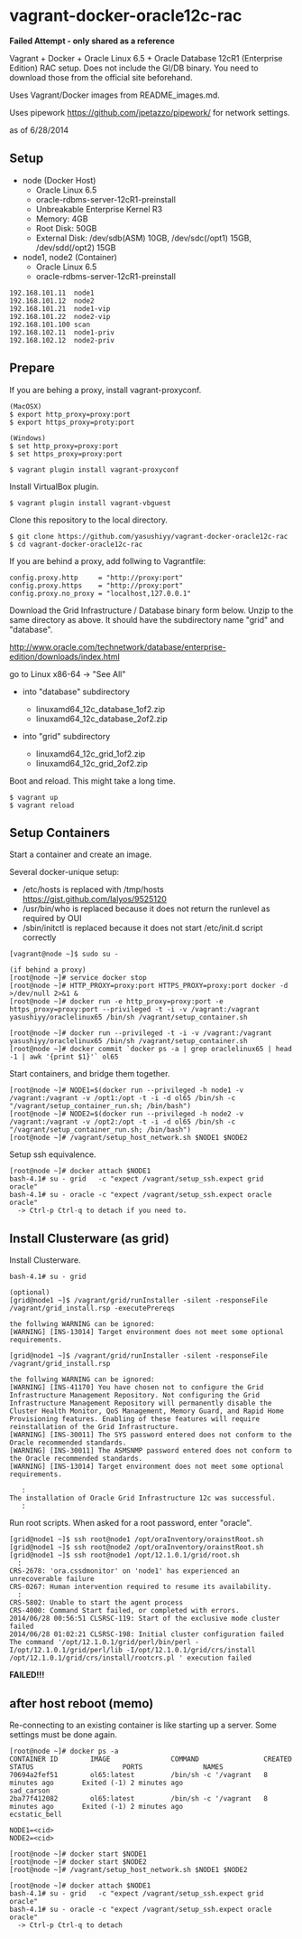 vagrant-docker-oracle12c-rac
============================

**Failed Attempt - only shared as a reference**

Vagrant + Docker + Oracle Linux 6.5 + Oracle Database 12cR1 (Enterprise Edition) RAC setup.  Does not include the GI/DB binary.  You need to download those from the official site beforehand.

Uses Vagrant/Docker images from README_images.md.

Uses pipework https://github.com/jpetazzo/pipework/ for network settings.

as of 6/28/2014

## Setup

* node (Docker Host)
  * Oracle Linux 6.5
  * oracle-rdbms-server-12cR1-preinstall
  * Unbreakable Enterprise Kernel R3
  * Memory: 4GB
  * Root Disk: 50GB
  * External Disk: /dev/sdb(ASM) 10GB, /dev/sdc(/opt1) 15GB, /dev/sdd(/opt2) 15GB
* node1, node2 (Container)
  * Oracle Linux 6.5
  * oracle-rdbms-server-12cR1-preinstall

```
192.168.101.11  node1
192.168.101.12  node2
192.168.101.21  node1-vip
192.168.101.22  node2-vip
192.168.101.100 scan
192.168.102.11  node1-priv
192.168.102.12  node2-priv
```

## Prepare

If you are behing a proxy, install vagrant-proxyconf.

```
(MacOSX)
$ export http_proxy=proxy:port
$ export https_proxy=proty:port

(Windows)
$ set http_proxy=proxy:port
$ set https_proxy=proxy:port

$ vagrant plugin install vagrant-proxyconf
```

Install VirtualBox plugin.

```
$ vagrant plugin install vagrant-vbguest
```

Clone this repository to the local directory.

```
$ git clone https://github.com/yasushiyy/vagrant-docker-oracle12c-rac
$ cd vagrant-docker-oracle12c-rac
```

If you are behind a proxy, add follwing to Vagrantfile:

```
config.proxy.http     = "http://proxy:port"
config.proxy.https    = "http://proxy:port"
config.proxy.no_proxy = "localhost,127.0.0.1"
```

Download the Grid Infrastructure / Database binary form below.  Unzip to the same directory as above.  It should have the subdirectory name "grid" and "database".

http://www.oracle.com/technetwork/database/enterprise-edition/downloads/index.html

go to Linux x86-64 -> "See All"

* into "database" subdirectory
  * linuxamd64_12c_database_1of2.zip
  * linuxamd64_12c_database_2of2.zip

* into "grid" subdirectory
  * linuxamd64_12c_grid_1of2.zip
  * linuxamd64_12c_grid_2of2.zip

Boot and reload.  This might take a long time.

```
$ vagrant up
$ vagrant reload
```

## Setup Containers

Start a container and create an image.

Several docker-unique setup:
* /etc/hosts is replaced with /tmp/hosts https://gist.github.com/lalyos/9525120
* /usr/bin/who is replaced because it does not return the runlevel as required by OUI
* /sbin/initctl is replaced because it does not start /etc/init.d script correctly

```
[vagrant@node ~]$ sudo su -

(if behind a proxy)
[root@node ~]# service docker stop
[root@node ~]# HTTP_PROXY=proxy:port HTTPS_PROXY=proxy:port docker -d >/dev/null 2>&1 &
[root@node ~]# docker run -e http_proxy=proxy:port -e https_proxy=proxy:port --privileged -t -i -v /vagrant:/vagrant yasushiyy/oraclelinux65 /bin/sh /vagrant/setup_container.sh

[root@node ~]# docker run --privileged -t -i -v /vagrant:/vagrant yasushiyy/oraclelinux65 /bin/sh /vagrant/setup_container.sh
[root@node ~]# docker commit `docker ps -a | grep oraclelinux65 | head -1 | awk '{print $1}'` ol65
```

Start containers, and bridge them together.

```
[root@node ~]# NODE1=$(docker run --privileged -h node1 -v /vagrant:/vagrant -v /opt1:/opt -t -i -d ol65 /bin/sh -c "/vagrant/setup_container_run.sh; /bin/bash")
[root@node ~]# NODE2=$(docker run --privileged -h node2 -v /vagrant:/vagrant -v /opt2:/opt -t -i -d ol65 /bin/sh -c "/vagrant/setup_container_run.sh; /bin/bash")
[root@node ~]# /vagrant/setup_host_network.sh $NODE1 $NODE2
```

Setup ssh equivalence.

```
[root@node ~]# docker attach $NODE1
bash-4.1# su - grid   -c "expect /vagrant/setup_ssh.expect grid   oracle"
bash-4.1# su - oracle -c "expect /vagrant/setup_ssh.expect oracle oracle"
  -> Ctrl-p Ctrl-q to detach if you need to.
```

## Install Clusterware (as grid)

Install Clusterware.

```
bash-4.1# su - grid

(optional)
[grid@node1 ~]$ /vagrant/grid/runInstaller -silent -responseFile /vagrant/grid_install.rsp -executePrereqs

the follwing WARNING can be ignored:
[WARNING] [INS-13014] Target environment does not meet some optional requirements.

[grid@node1 ~]$ /vagrant/grid/runInstaller -silent -responseFile /vagrant/grid_install.rsp

the follwing WARNING can be ignored:
[WARNING] [INS-41170] You have chosen not to configure the Grid Infrastructure Management Repository. Not configuring the Grid Infrastructure Management Repository will permanently disable the Cluster Health Monitor, QoS Management, Memory Guard, and Rapid Home Provisioning features. Enabling of these features will require reinstallation of the Grid Infrastructure.
[WARNING] [INS-30011] The SYS password entered does not conform to the Oracle recommended standards.
[WARNING] [INS-30011] The ASMSNMP password entered does not conform to the Oracle recommended standards.
[WARNING] [INS-13014] Target environment does not meet some optional requirements.

   :
The installation of Oracle Grid Infrastructure 12c was successful.
   :
```

Run root scripts.  When asked for a root password, enter "oracle".

```
[grid@node1 ~]$ ssh root@node1 /opt/oraInventory/orainstRoot.sh
[grid@node1 ~]$ ssh root@node2 /opt/oraInventory/orainstRoot.sh
[grid@node1 ~]$ ssh root@node1 /opt/12.1.0.1/grid/root.sh
  :
CRS-2678: 'ora.cssdmonitor' on 'node1' has experienced an unrecoverable failure
CRS-0267: Human intervention required to resume its availability.
  :
CRS-5802: Unable to start the agent process
CRS-4000: Command Start failed, or completed with errors.
2014/06/28 00:56:51 CLSRSC-119: Start of the exclusive mode cluster failed
2014/06/28 01:02:21 CLSRSC-198: Initial cluster configuration failed
The command '/opt/12.1.0.1/grid/perl/bin/perl -I/opt/12.1.0.1/grid/perl/lib -I/opt/12.1.0.1/grid/crs/install /opt/12.1.0.1/grid/crs/install/rootcrs.pl ' execution failed
```

**FAILED!!!**

## after host reboot (memo)

Re-connecting to an existing container is like starting up a server.  Some settings must be done again.

```
[root@node ~]# docker ps -a
CONTAINER ID        IMAGE               COMMAND                CREATED             STATUS                      PORTS               NAMES
70694a2fef51        ol65:latest         /bin/sh -c '/vagrant   8 minutes ago       Exited (-1) 2 minutes ago                       sad_carson
2ba77f412082        ol65:latest         /bin/sh -c '/vagrant   8 minutes ago       Exited (-1) 2 minutes ago                       ecstatic_bell

NODE1=<cid>
NODE2=<cid>

[root@node ~]# docker start $NODE1
[root@node ~]# docker start $NODE2
[root@node ~]# /vagrant/setup_host_network.sh $NODE1 $NODE2

[root@node ~]# docker attach $NODE1
bash-4.1# su - grid   -c "expect /vagrant/setup_ssh.expect grid   oracle"
bash-4.1# su - oracle -c "expect /vagrant/setup_ssh.expect oracle oracle"
  -> Ctrl-p Ctrl-q to detach
```
